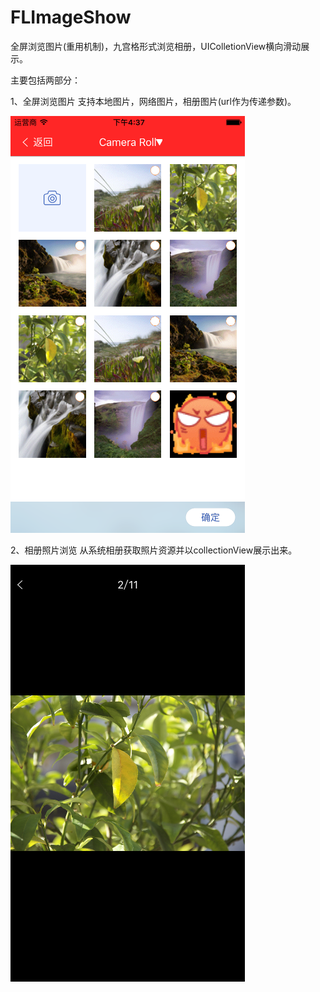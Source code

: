 # FLImageShow
全屏浏览图片(重用机制)，九宫格形式浏览相册，UIColletionView横向滑动展示。

主要包括两部分：

1、全屏浏览图片
  支持本地图片，网络图片，相册图片(url作为传递参数)。
  
  ![image](https://github.com/qq3200341/FLImageShow/blob/master/FLImageShowDemo/FLImageShowDemo/ShowImages/Simulator.Screen.Shot.2016.2.26.4.37.49.png)
  
2、相册照片浏览
  从系统相册获取照片资源并以collectionView展示出来。
  
  ![image](https://github.com/qq3200341/FLImageShow/blob/master/FLImageShowDemo/FLImageShowDemo/ShowImages/Simulator.Screen.Shot.2016.2.26.4.37.56.png)
